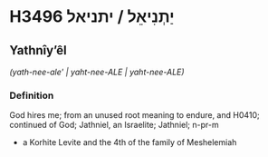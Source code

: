 # H3496 יַתְנִיאֵל / יתניאל

## Yathnîyʼêl

_(yath-nee-ale' | yaht-nee-ALE | yaht-nee-ALE)_

### Definition

God hires me; from an unused root meaning to endure, and H0410; continued of God; Jathniel, an Israelite; Jathniel; n-pr-m

- a Korhite Levite and the 4th of the family of Meshelemiah
